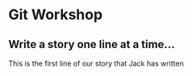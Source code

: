# Git Workshop
## Write a story one line at a time...
This is the first line of our story that Jack has written

